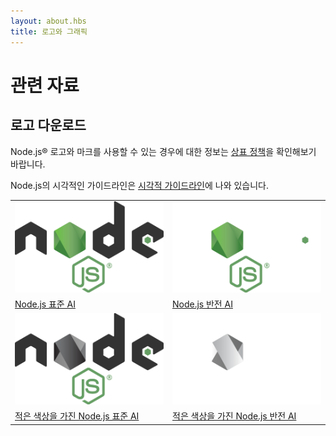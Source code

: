 ```yaml
---
layout: about.hbs
title: 로고와 그래픽
---
```


<!--
# Resources

## Logo Downloads

Please review the [trademark policy](/en/about/trademark/) for information about permissible use of Node.js&reg; logos and marks.

Guidelines for the visual display of the Node.js mark are described in
the [Visual Guidelines](/static/documents/foundation-visual-guidelines.pdf).
-->

# 관련 자료

## 로고 다운로드

Node.js&reg; 로고와 마크를 사용할 수 있는 경우에 대한 정보는 [상표 정책](/ko/about/trademark/)을
확인해보기 바랍니다.

Node.js의 시각적인 가이드라인은
[시각적 가이드라인](/static/documents/foundation-visual-guidelines.pdf)에 나와 있습니다.

<!--
<table class="logos">
  <tr>
    <td class="bg-white"><a href="/static/images/logos/nodejs-new-pantone-black.ai"><img src="/static/images/logos/nodejs-new-pantone-black.png" alt="Node.js on light background"></a></td>
    <td class="bg-node-gray"><a href="/static/images/logos/nodejs-new-pantone-white.ai"><img src="/static/images/logos/nodejs-new-pantone-white.png" alt="Node.js on dark background"></a></td>
  </tr>
  <tr>
    <td><a href="/static/images/logos/nodejs-new-pantone-black.ai">Node.js standard AI</a></td>
    <td><a href="/static/images/logos/nodejs-new-pantone-white.ai">Node.js reversed AI</a></td>
  </tr>
  <tr>
    <td class="bg-white"><a href="/static/images/logos/nodejs-new-black.ai"><img src="/static/images/logos/nodejs-new-black.png" alt="Node.js on light background"></a></td>
    <td class="bg-node-gray"><a href="/static/images/logos/nodejs-new-white.ai"><img src="/static/images/logos/nodejs-new-white.png" alt="Node.js on dark background"></a></td>
  </tr>
  <tr>
    <td><a href="/static/images/logos/nodejs-new-black.ai">Node.js standard with less color AI</a></td>
    <td><a href="/static/images/logos/nodejs-new-white.ai">Node.js reversed with less color AI</a></td>
  </tr>
</table>
-->

<table class="logos">
  <tr>
    <td class="bg-white"><a href="/static/images/logos/nodejs-new-pantone-black.ai"><img src="/static/images/logos/nodejs-new-pantone-black.png" alt="밝은 배경의 Node.js"></a></td>
    <td class="bg-node-gray"><a href="/static/images/logos/nodejs-new-pantone-white.ai"><img src="/static/images/logos/nodejs-new-pantone-white.png" alt="어두운 배경의 Node.js"></a></td>
  </tr>
  <tr>
    <td><a href="/static/images/logos/nodejs-new-pantone-black.ai">Node.js 표준 AI</a></td>
    <td><a href="/static/images/logos/nodejs-new-pantone-white.ai">Node.js 반전 AI</a></td>
  </tr>
  <tr>
    <td class="bg-white"><a href="/static/images/logos/nodejs-new-black.ai"><img src="/static/images/logos/nodejs-new-black.png" alt="밝은 배경의 Node.js"></a></td>
    <td class="bg-node-gray"><a href="/static/images/logos/nodejs-new-white.ai"><img src="/static/images/logos/nodejs-new-white.png" alt="어두운 배경의 Node.js"></a></td>
  </tr>
  <tr>
    <td><a href="/static/images/logos/nodejs-new-black.ai">적은 색상을 가진 Node.js 표준 AI</a></td>
    <td><a href="/static/images/logos/nodejs-new-white.ai">적은 색상을 가진 Node.js 반전 AI</a></td>
  </tr>
</table>
